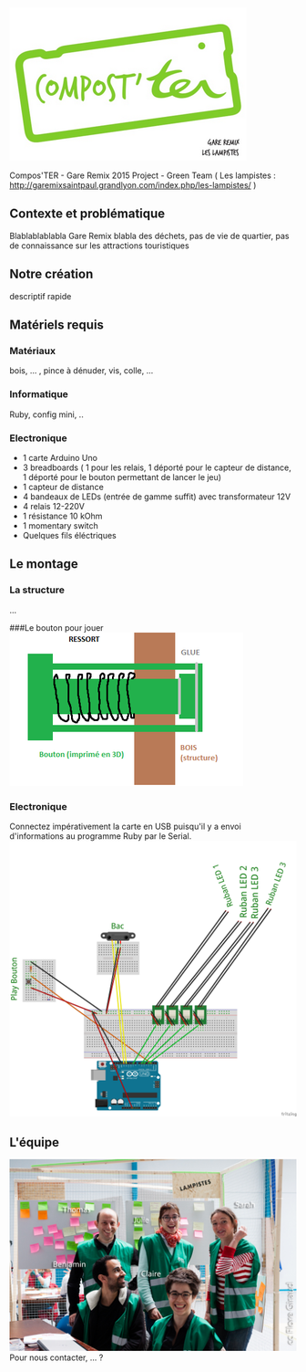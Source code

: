 
![Logo](images/logo.png)

Compos'TER - Gare Remix 2015 Project - Green Team ( Les lampistes : http://garemixsaintpaul.grandlyon.com/index.php/les-lampistes/ )




## Contexte et problématique
Blablablablabla  Gare Remix
blabla des déchets, pas de vie de quartier, pas de connaissance sur les attractions touristiques


## Notre création

descriptif rapide

## Matériels requis
### Matériaux
bois, ... , pince à dénuder, vis, colle, ...

### Informatique
Ruby, config mini, ..

### Electronique
- 1 carte Arduino Uno
- 3 breadboards ( 1 pour les relais, 1 déporté pour le capteur de distance, 1 déporté pour le bouton permettant de lancer le jeu)
- 1 capteur de distance
- 4 bandeaux de LEDs (entrée de gamme suffit) avec transformateur 12V
- 4 relais 12-220V
- 1 résistance 10 kOhm
- 1 momentary switch
- Quelques fils éléctriques

## Le montage
### La structure
...

###Le bouton pour jouer
![Logo](images/bouton.png)

### Electronique
Connectez impérativement la carte en USB puisqu'il y a envoi d'informations au programme Ruby par le Serial.
![Logo](images/arduino_img.png)





## L'équipe
![Team](images/team.jpg)
Pour nous contacter, ... ?
